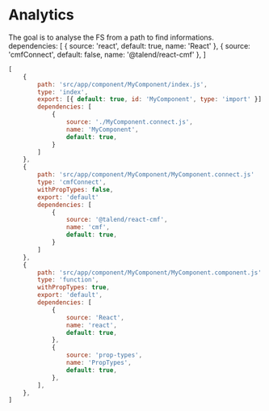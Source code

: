 # Analytics

The goal is to analyse the FS from a path to find informations.
		dependencies: [
			{ source: 'react', default: true, name: 'React' },
			{ source: 'cmfConnect', default: false, name: '@talend/react-cmf' },
		]


```javascript
[
    {
        path: 'src/app/component/MyComponent/index.js',
        type: 'index',
        export: [{ default: true, id: 'MyComponent', type: 'import' }]
        dependencies: [
            {
                source: './MyComponent.connect.js',
                name: 'MyComponent',
                default: true,
            }
        ]
    },
    {
        path: 'src/app/component/MyComponent/MyComponent.connect.js'
        type: 'cmfConnect',
        withPropTypes: false,
        export: 'default'
        dependencies: [
            {
                source: '@talend/react-cmf',
                name: 'cmf',
                default: true,
            }
        ]
    },
    {
        path: 'src/app/component/MyComponent/MyComponent.component.js'
        type: 'function',
        withPropTypes: true,
        export: 'default',
        dependencies: [
            {
                source: 'React',
                name: 'react',
                default: true,
            },
            {
                source: 'prop-types',
                name: 'PropTypes',
                default: true,
            },
        ],
    },
]
```
